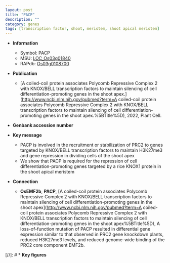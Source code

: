 ```yaml
---
layout: post
title: "PACP"
description: ""
category: genes
tags: [transcription factor, shoot, meristem, shoot apical meristem]
---
```


* **Information**  
    + Symbol: PACP  
    + MSU: [LOC_Os03g01840](http://rice.uga.edu/cgi-bin/ORF_infopage.cgi?orf=LOC_Os03g01840)  
    + RAPdb: [Os03g0108700](http://rapdb.dna.affrc.go.jp/viewer/gbrowse_details/irgsp1?name=Os03g0108700)  

* **Publication**  
    + [A coiled-coil protein associates Polycomb Repressive Complex 2 with KNOX/BELL transcription factors to maintain silencing of cell differentiation-promoting genes in the shoot apex.](http://www.ncbi.nlm.nih.gov/pubmed?term=A coiled-coil protein associates Polycomb Repressive Complex 2 with KNOX/BELL transcription factors to maintain silencing of cell differentiation-promoting genes in the shoot apex.%5BTitle%5D), 2022, Plant Cell.

* **Genbank accession number**  

* **Key message**  
    + PACP is involved in the recruitment or stabilization of PRC2 to genes targeted by KNOX/BELL transcription factors to maintain H3K27me3 and gene repression in dividing cells of the shoot apex
    + We show that PACP is required for the repression of cell differentiation-promoting genes targeted by a rice KNOX1 protein in the shoot apical meristem

* **Connection**  
    + __OsEMF2b__, __PACP__, [A coiled-coil protein associates Polycomb Repressive Complex 2 with KNOX/BELL transcription factors to maintain silencing of cell differentiation-promoting genes in the shoot apex](http://www.ncbi.nlm.nih.gov/pubmed?term=A coiled-coil protein associates Polycomb Repressive Complex 2 with KNOX/BELL transcription factors to maintain silencing of cell differentiation-promoting genes in the shoot apex%5BTitle%5D), A loss-of-function mutation of PACP resulted in differential gene expression similar to that observed in PRC2 gene knockdown plants, reduced H3K27me3 levels, and reduced genome-wide binding of the PRC2 core component EMF2b.

[//]: # * **Key figures**  


